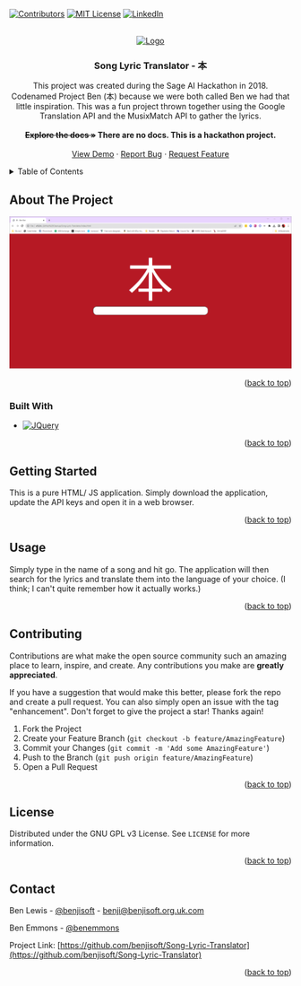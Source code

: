 <!-- Thank you to Othneil Drew for the template: https://github.com/othneildrew/ -->

<a name="readme-top"></a>

[![Contributors][contributors-shield]][contributors-url]
[![MIT License][license-shield]][license-url]
[![LinkedIn][linkedin-shield]][linkedin-url]

<!-- PROJECT LOGO -->
<br />
<div align="center">
  <a href="https://github.com/benjisoft/Song-Lyric-Translator">
    <img src="https://benjilewis.dev/lib/img/logo/logo.svg" alt="Logo" width="80" height="80">
  </a>

<h3 align="center">Song Lyric Translator - 本</h3>

  <p align="center">
    This project was created during the Sage AI Hackathon in 2018. Codenamed Project Ben (本) because we were both called Ben we had that little inspiration. This was a fun project thrown together using the Google Translation API and the MusixMatch API to gather the lyrics.
    <br />
	<br />
    <strong><s>Explore the docs »</s> There are no docs. This is a hackathon project. </strong></a>
    <br />
    <br />
    <a href="https://benjilewis.dev/Song-Lyric-Translator">View Demo</a>
    ·
    <a href="https://github.com/benjisoft/Song-Lyric-Translator/issues">Report Bug</a>
    ·
    <a href="https://github.com/benjisoft/Song-Lyric-Translator/issues">Request Feature</a>
  </p>
</div>

<!-- TABLE OF CONTENTS -->
<details>
  <summary>Table of Contents</summary>
  <ol>
    <li>
      <a href="#about-the-project">About The Project</a>
      <ul>
        <li><a href="#built-with">Built With</a></li>
      </ul>
    </li>
    <li><a href="#getting-started">Getting Started</a></li>
    <li><a href="#usage">Usage</a></li>
    <li><a href="#contributing">Contributing</a></li>
    <li><a href="#license">License</a></li>
    <li><a href="#contact">Contact</a></li>
  </ol>
</details>

<!-- ABOUT THE PROJECT -->

## About The Project

[![Ben Bot Screen Shot][product-screenshot]](https://benjilewis.dev/Song-Lyric-Translator)

<p align="right">(<a href="#readme-top">back to top</a>)</p>

### Built With

- [![JQuery][JQuery.com]][JQuery-url]

<p align="right">(<a href="#readme-top">back to top</a>)</p>

<!-- GETTING STARTED -->

## Getting Started

This is a pure HTML/ JS application. Simply download the application, update the API keys and open it in a web browser.

<p align="right">(<a href="#readme-top">back to top</a>)</p>

<!-- USAGE EXAMPLES -->

## Usage

Simply type in the name of a song and hit go. The application will then search for the lyrics and translate them into the language of your choice. (I think; I can't quite remember how it actually works.)

<p align="right">(<a href="#readme-top">back to top</a>)</p>

<!-- CONTRIBUTING -->

## Contributing

Contributions are what make the open source community such an amazing place to learn, inspire, and create. Any contributions you make are **greatly appreciated**.

If you have a suggestion that would make this better, please fork the repo and create a pull request. You can also simply open an issue with the tag "enhancement".
Don't forget to give the project a star! Thanks again!

1. Fork the Project
2. Create your Feature Branch (`git checkout -b feature/AmazingFeature`)
3. Commit your Changes (`git commit -m 'Add some AmazingFeature'`)
4. Push to the Branch (`git push origin feature/AmazingFeature`)
5. Open a Pull Request

<p align="right">(<a href="#readme-top">back to top</a>)</p>

<!-- LICENSE -->

## License

Distributed under the GNU GPL v3 License. See `LICENSE` for more information.

<p align="right">(<a href="#readme-top">back to top</a>)</p>

<!-- CONTACT -->

## Contact

Ben Lewis - [@benjisoft](https://twitter.com/benjisoft) - benji@benjisoft.org.uk.com

Ben Emmons - [@benemmons](https://github.com/benemmons)

Project Link: [https://github.com/benjisoft/Song-Lyric-Translator](https://github.com/benjisoft/Song-Lyric-Translator)

<p align="right">(<a href="#readme-top">back to top</a>)</p>

<!-- MARKDOWN LINKS & IMAGES -->
<!-- https://www.markdownguide.org/basic-syntax/#reference-style-links -->

[contributors-shield]: https://img.shields.io/github/contributors/benjisoft/Song-Lyric-Translator.svg?style=for-the-badge
[contributors-url]: https://github.com/benjisoft/Song-Lyric-Translator/graphs/contributors
[forks-shield]: https://img.shields.io/github/forks/benjisoft/Song-Lyric-Translator.svg?style=for-the-badge
[forks-url]: https://github.com/benjisoft/Song-Lyric-Translator/network/members
[stars-shield]: https://img.shields.io/github/stars/benjisoft/Song-Lyric-Translator.svg?style=for-the-badge
[stars-url]: https://github.com/benjisoft/Song-Lyric-Translator/stargazers
[issues-shield]: https://img.shields.io/github/issues/benjisoft/Song-Lyric-Translator.svg?style=for-the-badge
[issues-url]: https://github.com/benjisoft/Song-Lyric-Translator/issues
[license-shield]: https://img.shields.io/github/license/benjisoft/Song-Lyric-Translator.svg?style=for-the-badge
[license-url]: https://github.com/benjisoft/Song-Lyric-Translator/blob/master/LICENSE.txt
[linkedin-shield]: https://img.shields.io/badge/-LinkedIn-black.svg?style=for-the-badge&logo=linkedin&colorB=555
[linkedin-url]: https://linkedin.com/in/benji-lewis
[product-screenshot]: screenshot.png
[Next.js]: https://img.shields.io/badge/next.js-000000?style=for-the-badge&logo=nextdotjs&logoColor=white
[Next-url]: https://nextjs.org/
[React.js]: https://img.shields.io/badge/React-20232A?style=for-the-badge&logo=react&logoColor=61DAFB
[React-url]: https://reactjs.org/
[Vue.js]: https://img.shields.io/badge/Vue.js-35495E?style=for-the-badge&logo=vuedotjs&logoColor=4FC08D
[Vue-url]: https://vuejs.org/
[Angular.io]: https://img.shields.io/badge/Angular-DD0031?style=for-the-badge&logo=angular&logoColor=white
[Angular-url]: https://angular.io/
[Svelte.dev]: https://img.shields.io/badge/Svelte-4A4A55?style=for-the-badge&logo=svelte&logoColor=FF3E00
[Svelte-url]: https://svelte.dev/
[Laravel.com]: https://img.shields.io/badge/Laravel-FF2D20?style=for-the-badge&logo=laravel&logoColor=white
[Laravel-url]: https://laravel.com
[Bootstrap.com]: https://img.shields.io/badge/Bootstrap-563D7C?style=for-the-badge&logo=bootstrap&logoColor=white
[Bootstrap-url]: https://getbootstrap.com
[JQuery.com]: https://img.shields.io/badge/jQuery-0769AD?style=for-the-badge&logo=jquery&logoColor=white
[JQuery-url]: https://jquery.com
